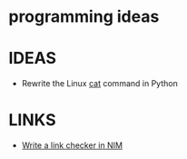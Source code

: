 # programming ideas

# IDEAS

* Rewrite the Linux [cat](https://en.wikipedia.org/wiki/Cat_(Unix)) command in Python

# LINKS

* [Write a link checker in NIM](https://xmonader.github.io/nimdays/day04_asynclinkschecker.html)

